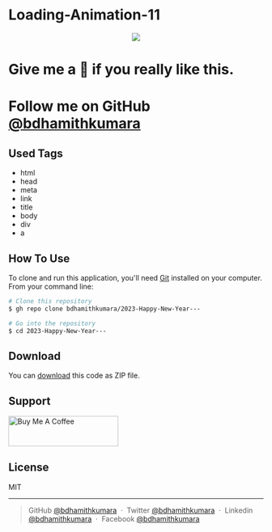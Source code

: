 # Loading-Animation-11

<div align="center">
<img src="https://media.giphy.com/media/a2JYgZyuV8wTa965mW/giphy.gif" />

</div>

<h1>Give me a 🌟 if you really like this.</h1>
<h1>Follow me on GitHub <a href="https://github.com/bdhamithkumara">@bdhamithkumara</a></h1>


## Used Tags

* html
* head
* meta
* link
* title
* body
* div
* a

## How To Use

To clone and run this application, you'll need [Git](https://git-scm.com) installed on your computer. From your command line:

```bash
# Clone this repository
$ gh repo clone bdhamithkumara/2023-Happy-New-Year---

# Go into the repository
$ cd 2023-Happy-New-Year---

```

## Download

You can [download]() this code as ZIP file.

## Support

<a href="https://www.buymeacoffee.com/bdhamithkumara" target="_blank"><img src="https://cdn.buymeacoffee.com/buttons/v2/default-yellow.png" alt="Buy Me A Coffee" style="height: 60px !important;width: 217px !important;" ></a>

## License

MIT

---

>
> GitHub [@bdhamithkumara](https://github.com/bdhamithkumara) &nbsp;&middot;&nbsp;
> Twitter [@bdhamithkumara](https://twitter.com/bdhamithkumara) &nbsp;&middot;&nbsp;
> Linkedin [@bdhamithkumara](https://www.linkedin.com/in/bdhamithkumara) &nbsp;&middot;&nbsp;
> Facebook [@bdhamithkumara](https://www.facebook.com/bdhamithkumara) 
